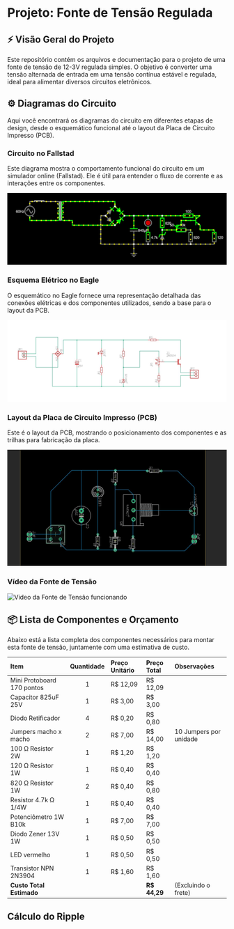 # Projeto: Fonte de Tensão Regulada

## ⚡ Visão Geral do Projeto

Este repositório contém os arquivos e documentação para o projeto de uma fonte de tensão de 12-3V regulada simples. O objetivo é converter uma tensão alternada de entrada em uma tensão contínua estável e regulada, ideal para alimentar diversos circuitos eletrônicos.

## ⚙️ Diagramas do Circuito

Aqui você encontrará os diagramas do circuito em diferentes etapas de design, desde o esquemático funcional até o layout da Placa de Circuito Impresso (PCB).

### Circuito no Fallstad

Este diagrama mostra o comportamento funcional do circuito em um simulador online (Fallstad). Ele é útil para entender o fluxo de corrente e as interações entre os componentes.

![Circuito da Fonte de Tensão no Fallstad](ImagensFonte/Fallstad.jpeg)

### Esquema Elétrico no Eagle

O esquemático no Eagle fornece uma representação detalhada das conexões elétricas e dos componentes utilizados, sendo a base para o layout da PCB.

![Esquemático da Fonte de Tensão no Eagle](ImagensFonte/Eagle.jpeg)

### Layout da Placa de Circuito Impresso (PCB)

Este é o layout da PCB, mostrando o posicionamento dos componentes e as trilhas para fabricação da placa.

![Layout da PCB da Fonte de Tensão](ImagensFonte/PCB.jpeg)

### Vídeo da Fonte de Tensão

![Video da Fonte de Tensão funcionando]([https://youtu.be/LDXVzCEuelQ](https://youtu.be/LDXVzCEuelQ?si=XmItyJ-IMSdFvqdl))

## 📦 Lista de Componentes e Orçamento

Abaixo está a lista completa dos componentes necessários para montar esta fonte de tensão, juntamente com uma estimativa de custo.

| Item | Quantidade | Preço Unitário | Preço Total | Observações |
| :---------------------------------- | :--------: | :------------- | :---------- | :-------------------------- |
| Mini Protoboard 170 pontos | 1 | R$ 12,09 | R$ 12,09 | |
| Capacitor 825uF 25V | 1 | R$ 3,00 | R$ 3,00 | |
| Diodo Retificador | 4 | R$ 0,20 | R$ 0,80 | |
| Jumpers macho x macho | 2 | R$ 7,00 | R$ 14,00 | 10 Jumpers por unidade |
| 100 Ω Resistor 2W | 1 | R$ 1,20 | R$ 1,20 | |
| 120 Ω Resistor 1W | 1 | R$ 0,40 | R$ 0,40 | |
| 820 Ω Resistor 1W | 2 | R$ 0,40 | R$ 0,80 | |
| Resistor 4.7k Ω 1/4W | 1 | R$ 0,40 | R$ 0,40 | |
| Potenciômetro 1W B10k | 1 | R$ 7,00 | R$ 7,00 | |
| Diodo Zener 13V 1W | 1 | R$ 0,50 | R$ 0,50 | |
| LED vermelho | 1 | R$ 0,50 | R$ 0,50 | |
| Transistor NPN 2N3904 | 1 | R$ 1,60 | R$ 1,60 | |
| **Custo Total Estimado** | | | **R$ 44,29** | (Excluindo o frete) |

## Cálculo do Ripple




